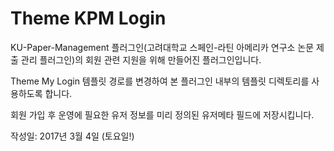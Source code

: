 # Theme KPM Login

KU-Paper-Management 플러그인(고려대학교 스페인-라틴 아메리카 연구소 논문 제출 관리 플러그인)의 회원 관련 지원을 위해 만들어진 플러그인입니다.
  
Theme My Login 템플릿 경로를 변경하여 본 플러그인 내부의 템플릿 디렉토리를 사용하도록 합니다.

회원 가입 후 운영에 필요한 유저 정보를 미리 정의된 유저메타 필드에 저장시킵니다.

작성일: 2017년 3월 4일 (토요일!)
